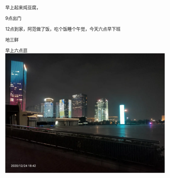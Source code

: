 早上起来炖豆腐，


9点出门


12点到家，阿范做了饭，吃个饭睡个午觉，今天六点早下班

地三鲜

早上六点逛![](../../img/6904315-2dc1ff8c92848cb0.jpg)
